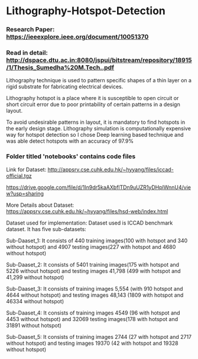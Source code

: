 # Lithography-Hotspot-Detection

### Research Paper: https://ieeexplore.ieee.org/document/10051370

### Read in detail: http://dspace.dtu.ac.in:8080/jspui/bitstream/repository/18915/1/Thesis_Sumedha%20M.Tech..pdf


Lithography technique is used to pattern specific shapes of a thin layer on a rigid substrate for fabricating electrical devices.

Lithography hotspot is a place where it is susceptible to open circuit or short circuit error due to poor printability of certain patterns in a design layout. 

To avoid undesirable patterns in layout, it is mandatory to find hotspots in the early design stage. 
Lithography simulation is computationally expensive way for hotspot detection so I chose Deep learning based technique and was able detect hotspots with an accuracy of 97.9%

### Folder titled 'notebooks' contains code files 

Link for Dataset: http://appsrv.cse.cuhk.edu.hk/~hyyang/files/iccad-official.tgz

https://drive.google.com/file/d/1In9dr5kaAXbflTDn9uUZR1yDHplWnnU4/view?usp=sharing

More Details about Dataset: https://appsrv.cse.cuhk.edu.hk/~hyyang/files/hsd-web/index.html

Dataset used for implementation:
Dataset used is ICCAD benchmark dataset. It has five sub-datasets:

Sub-Daaset_1: It consists of 440 training images(100 with hotspot and 340 without hotspot) and  4907 testing images(227 with hotspot and 4680 without hotspot)

Sub-Daaset_2: It consists of 5401 training images(175 with hotspot and 5226 without hotspot) and  testing images 41,798 (499 with hotspot and 41,299 without hotspot)

Sub-Daaset_3: It consists of training images 5,554 (with 910 hotspot and 4644 without hotspot) and  testing images 48,143 (1809 with hotspot and 46334 without hotspot)

Sub-Daaset_4: It consists of training images 4549 (96 with hotspot and 4453 without hotspot) and  32069 testing images(178 with hotspot and 31891 without hotspot)

Sub-Daaset_5: It consists of training images 2744 (27 with hotspot and 2717 without hotspot) and  testing images 19370 (42 with hotspot and 19328 without hotspot)


